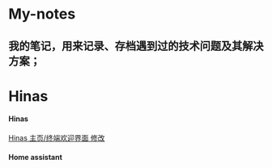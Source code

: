 # My-notes
我的笔记，用来记录、存档遇到过的技术问题及其解决方案；
---
# Hinas
  #### Hinas
  [Hinas 主页/终端欢迎界面 修改](./机顶盒刷机[NAS·Homeassistant]/hinas_修改页面.md)
  #### Home assistant
